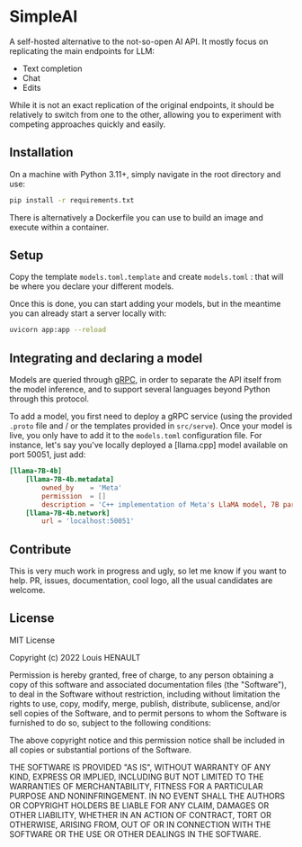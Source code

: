 # SimpleAI

A self-hosted alternative to the not-so-open AI API. It mostly focus on replicating the main endpoints for LLM:

- Text completion
- Chat
- Edits

While it is not an exact replication of the original endpoints, it should be relatively to switch from one to the other, allowing you to experiment with competing approaches quickly and easily.

## Installation

On a machine with Python 3.11+, simply navigate in the root directory and use:

```bash
pip install -r requirements.txt
```

There is alternatively a Dockerfile you can use to build an image and execute within a container.

## Setup

Copy the template `models.toml.template` and create `models.toml` : that will be where you declare your different models.

Once this is done, you can start adding your models, but in the meantime you can already start a server locally with:

```bash
uvicorn app:app --reload
```

## Integrating and declaring a model

Models are queried through [gRPC](https://grpc.io/), in order to separate the API itself from the model inference, and to support several languages beyond Python through this protocol.

To add a model, you first need to deploy a gRPC service (using the provided `.proto` file and / or the templates provided in `src/serve`). Once your model is live, you only have to add it to the `models.toml` configuration file. For instance, let's say you've locally deployed a [llama.cpp] model available on port 50051, just add:

```toml
[llama-7B-4b]
    [llama-7B-4b.metadata]
        owned_by    = 'Meta'
        permission  = []
        description = 'C++ implementation of Meta's LlaMA model, 7B parameters, 4-bit quantization'
    [llama-7B-4b.network]
        url = 'localhost:50051'
```

## Contribute

This is very much work in progress and ugly, so let me know if you want to help. PR, issues, documentation, cool logo, all the usual candidates are welcome.

## License

MIT License

Copyright (c) 2022 Louis HENAULT

Permission is hereby granted, free of charge, to any person obtaining a copy
of this software and associated documentation files (the "Software"), to deal
in the Software without restriction, including without limitation the rights
to use, copy, modify, merge, publish, distribute, sublicense, and/or sell
copies of the Software, and to permit persons to whom the Software is
furnished to do so, subject to the following conditions:

The above copyright notice and this permission notice shall be included in all
copies or substantial portions of the Software.

THE SOFTWARE IS PROVIDED "AS IS", WITHOUT WARRANTY OF ANY KIND, EXPRESS OR
IMPLIED, INCLUDING BUT NOT LIMITED TO THE WARRANTIES OF MERCHANTABILITY,
FITNESS FOR A PARTICULAR PURPOSE AND NONINFRINGEMENT. IN NO EVENT SHALL THE
AUTHORS OR COPYRIGHT HOLDERS BE LIABLE FOR ANY CLAIM, DAMAGES OR OTHER
LIABILITY, WHETHER IN AN ACTION OF CONTRACT, TORT OR OTHERWISE, ARISING FROM,
OUT OF OR IN CONNECTION WITH THE SOFTWARE OR THE USE OR OTHER DEALINGS IN THE
SOFTWARE.
